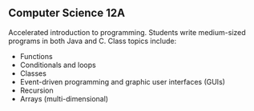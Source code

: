 ## Computer Science 12A

Accelerated introduction to programming. Students write medium-sized programs in both Java and C.
Class topics include: 
* Functions 
* Conditionals and loops
* Classes 
* Event-driven programming and graphic user interfaces (GUIs)
* Recursion 
* Arrays (multi-dimensional)
